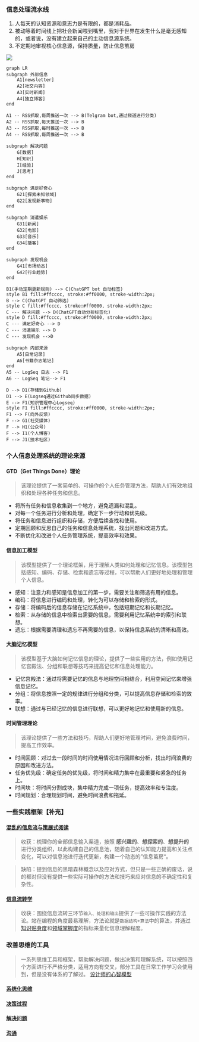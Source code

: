 ### 信息处理流水线
1. 人每天的认知资源和意志力是有限的，都是消耗品。
2. 被动等着时间线上把社会新闻喂到嘴里，我对于世界在发生什么是毫无感知的，或者说，没有建立起来自己的主动信息源系统。
3. 不定期地审视核心信息源，保持质量，防止信息茧房

![](https://mermaid.ink/img/pako:eNqdVd1u2lgQfhXLe0MkIq2B9oKVVkpCoa1aadXkau1eOMEUtMSkYNRWVSVIGvJHAmna0CWkLDS0lA2EKG1KSFNexnNsv0XHHNtJml7s9lx5vpn5Zs7MnPFTdiYRllg_-yApzkWZO_cEOZWepgLsbRsLTXVQI9kDQWbwjHG8LD1KxSVFkZL3LczDa3tf1f4e5Bahc2KjXh46b0jpmGx3jdKpjfp4bW1f-3cN1svQqSMqyWFBFuQxjhkdZe5NTpLVLShsu8lBATabZKNpZLJqL0P2a6j_nRl3TUlxTG6WmU4obiNT1gdLRn3TyG7pgx29loflnHZ4OoJ8nqt8ex-u8qGl94qlmfWPLH3_LUfzPk4N9fdvIXdklDpG_TWtQYgnr7pkvWOV5CavVRv6Qc4Sb_HaacFo5S3xNk8yu3pm4bxSDjM5renHR9A4g8YSDBYscg_Hk4269rFOKi0kNuo5qFbv20oPD4VNbaOLTVH7a9rKhx_xHi8b2bfQPFRPipafF0kvtjHkxZ6__ARnhw7g5Y3qEXo4gI8nL9qXenw-VzSHSl_9UrbMfRwPvXmo9GG1STJZm8Xn4bGraq-sH6_B6uCca5xzkRWEmtApk0qV7HzEBPX3z2H575FhFyZcE1FRCf0xZU4Koy-1TOJ_lrT2V5yOlPIkLjHjHBOJxeP-XyKRGTxuJqUkE39JpvwrHlsefRQLK1G_Z-7xbxj3O3JKrLV3jMyKQzzx_3knkHf00rAMAwXsQDQOjjd5U6TXgPy2EzDwswG_myEa01FeGITLmosNNDWBy-3NLeLaILsN0rcGaOwaT0oN6PX0ThfOXtnL4DqvnrzTDtfJ7jwMStr-S1TbLR67Zj62O4kHk9JDxnQelIY5BDnUXb-go262SpADNFXOBe3XMI8l64ZiSjQ9jcUKcEPdDRe6pqSHdH1QLRTzpN2gDxMtb1ixXPRtap2aVsypvTbWiPo6pQ_-xBAFaR5BFxQ3ccdCYd14t4yMwSEcwqh0n7ZeqGdbDn4Tr7S4r34pQeGzA97iXGqvpfb7dKE6-G18H6sZUjlAKsj3R1g3OyslZ8VYGFf9U7P-AqtEpVlJYP34GZYiYjquCKwgP0NTMa0kJp_IM6w_IsZTkptNz4VFRQrERHP3OqgUjimJ5F36_xj-RtzsnCj_mUjYNs--ATvn3vY?type=png)
```mermaid
graph LR
subgraph 外部信息
    A1[newsletter]
    A2[社交内容]
    A3[实时新闻]
    A4[独立博客]
end

A1 -- RSS抓取,每周推送一次 --> B(Telgram bot,通过频道进行分类)
A2 -- RSS抓取,每天推送一次 --> B
A3 -- RSS抓取,每时推送一次 --> B
A4 -- RSS抓取,每周推送一次 --> B

subgraph 解决问题
    G[数据]
    H[知识]
    I[经验]
    J[思考]
end

subgraph 满足好奇心
    G21[探索未知领域]
    G22[发现新事物]
end

subgraph 消遣娱乐
    G31[新闻]
    G32[电影]
    G33[音乐]
    G34[播客]
end

subgraph 发现机会
    G41[市场动态]
    G42[行业趋势]
end

B1(手动定期更新规则) --> C(ChatGPT bot 自动标签)
style B1 fill:#ffcccc, stroke:#ff0000, stroke-width:2px;
B --> C(ChatGPT 自动筛选)
style C fill:#ffcccc, stroke:#ff0000, stroke-width:2px;
C --- 解决问题 --> D(ChatGPT自动分析标签化)
style D fill:#ffcccc, stroke:#ff0000, stroke-width:2px;
C --- 满足好奇心 --> D
C --- 消遣娱乐 --> D
C --- 发现机会 -->D

subgraph 内部来源
    A5[日常记录]
    A6[书籍杂志笔记]
end
A5 -- LogSeq 日志 --> F1
A6 -- LogSeq 笔记--> F1

D --> D1(存储到Github)
D1 --> E(Logseq通过Github同步数据)
E --> F1(知识管理中心Logseq)
style F1 fill:#ffcccc, stroke:#ff0000, stroke-width:2px;
F1 --> F(向外反馈)
F --> G1(社交媒体)
F --> H1(公众号)
F --> I1(个人博客)
F --> J1(技术社区)
```

### 个人信息处理系统的理论来源

#### GTD（Get Things Done）理论
> 该理论提供了一套简单的、可操作的个人任务管理方法，帮助人们有效地组织和处理各种任务和信息。
- 将所有任务和信息收集到一个地方，避免遗漏和混乱。
- 对每一个任务进行分析和处理，确定下一步行动和优先级。
- 将任务和信息进行组织和存储，方便后续查找和使用。
- 定期回顾和反思自己的任务和信息处理系统，找出问题和改进方式。
- 不断优化和改进个人任务管理系统，提高效率和效果。

#### 信息加工模型
> 该模型提供了一个理论框架，用于理解人类如何处理和记忆信息。该模型包括感知、编码、存储、检索和遗忘等过程，可以帮助人们更好地处理和管理个人信息。
- 感知：注意力和感知是信息加工的第一步，需要关注和筛选有用的信息。
- 编码：将信息进行编码和处理，转化为可以存储和检索的形式。
- 存储：将编码后的信息存储在记忆系统中，包括短期记忆和长期记忆。
- 检索：从存储的信息中检索出需要的信息，需要利用记忆系统中的索引和联想。
- 遗忘：根据需要清理和遗忘不再需要的信息，以保持信息系统的清晰和高效。

#### 大脑记忆模型
> 该模型基于大脑如何记忆信息的理论，提供了一些实用的方法，例如使用记忆宫殿法、分组和联想等技巧来提高记忆和信息处理能力。
- 记忆宫殿法：通过将需要记忆的信息与地理空间相结合，利用空间记忆来增强信息记忆。
- 分组：将信息按照一定的规律进行分组和分类，可以提高信息存储和检索的效率。
- 联想：通过与已经记忆的信息进行联想，可以更好地记忆和使用新的信息。

#### 时间管理理论
> 该理论提供了一些方法和技巧，帮助人们更好地管理时间，避免浪费时间，提高工作效率。
- 时间回顾：对过去一段时间的时间使用情况进行回顾和分析，找出时间浪费的原因和改进方法。
- 任务优先级：确定任务的优先级，将时间和精力集中在最重要和紧急的任务上。
- 时间块：将时间分割成块，集中精力完成一项任务，提高效率和专注度。
- 时间规划：合理规划时间，避免时间浪费和拖延。

### 一些实践框架【补充】

#### [混乱的信息流与策展式阅读](https://xiaoxinhao.zeabur.app/article/read-information)
> 收获：梳理你的全部信息输入渠道，按照 **感兴趣的**、**想探索的**、**想提升的** 进行分类组织，以此构建自己的信息池，随着自己的认知能力提高和关注点变化，可以对信息池进行迭代更新，构建一个动态的”信息茧房“。

> 缺陷：提到信息的黑暗森林概念以及应对方式，但只是一些正确的废话，说的都对但没有提供一些实际可操作的方法和技巧来应对信息的不确定性和复杂性。

#### [信息流转学](https://gofurther.feishu.cn/docx/OqQ2dgVUzoZeB3xuXM0cZjnbnqc)
> 收获：围绕信息流转三环节`输入、处理和输出`提供了一些可操作实践的方法论。站在编程的角度最易理解，方法论就是`数据结构+算法`中的算法，并通过[知识贴身度](https://gofurther.feishu.cn/docs/doccnbZAjYhNeH6q0MZVasdrXLb#y93J7e)和[领域掌握度](https://gofurther.feishu.cn/docs/doccnbZAjYhNeH6q0MZVasdrXLb#Qz3RJ4)的指标来量化信息理解程度。

### 改善思维的工具
> 一系列思维工具和框架，帮助解决问题，做出决策和理解系统，可以按照四个方面进行不严格分类，适用方向有交叉，部分工具在日常工作学习会使用到，但是没有体系的了解过。
> [设计师的心智模型](https://dropbox.design/article/mental-models-for-designers)

#### [系统化思维](./04-1.md)
#### [决策过程](./04-2.md)
#### [解决问题](./04-3.md)
#### [沟通](./04-4.md)